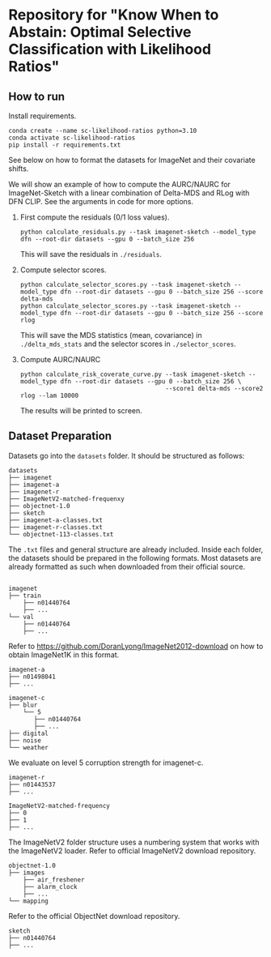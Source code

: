 # Repository for "Know When to Abstain: Optimal Selective Classification with Likelihood Ratios"

## How to run
Install requirements.
```
conda create --name sc-likelihood-ratios python=3.10
conda activate sc-likelihood-ratios
pip install -r requirements.txt
```

See below on how to format the datasets for ImageNet and their covariate shifts.

We will show an example of how to compute the AURC/NAURC for ImageNet-Sketch with a linear combination of Delta-MDS and RLog with DFN CLIP. 
See the arguments in code for more options.
1. First compute the residuals (0/1 loss values).
    ```
    python calculate_residuals.py --task imagenet-sketch --model_type dfn --root-dir datasets --gpu 0 --batch_size 256
    ```
    This will save the residuals in `./residuals`.

2. Compute selector scores.
    ```
    python calculate_selector_scores.py --task imagenet-sketch --model_type dfn --root-dir datasets --gpu 0 --batch_size 256 --score delta-mds
    python calculate_selector_scores.py --task imagenet-sketch --model_type dfn --root-dir datasets --gpu 0 --batch_size 256 --score rlog
    ```
    This will save the MDS statistics (mean, covariance) in `./delta_mds_stats` and the selector scores in `./selector_scores`.

3. Compute AURC/NAURC
    ```
    python calculate_risk_coverate_curve.py --task imagenet-sketch --model_type dfn --root-dir datasets --gpu 0 --batch_size 256 \
                                            --score1 delta-mds --score2 rlog --lam 10000
    ```
    The results will be printed to screen.

## Dataset Preparation
Datasets go into the `datasets` folder. It should be structured as follows:

```
datasets
├── imagenet
├── imagenet-a
├── imagenet-r
├── ImageNetV2-matched-frequenxy
├── objectnet-1.0
├── sketch
├── imagenet-a-classes.txt
├── imagenet-r-classes.txt
└── objectnet-113-classes.txt
```
The `.txt` files and general structure are already included. Inside each folder, the datasets should be prepared in the following formats. Most datasets are already formatted as such when downloaded from their official source.
```

imagenet
├── train
    ├── n01440764
    ├── ...
└── val
    ├── n01440764
    ├── ... 
```
Refer to https://github.com/DoranLyong/ImageNet2012-download on how to obtain ImageNet1K in this format.

```
imagenet-a
├── n01498041
├── ...
```

```
imagenet-c
├── blur
    └── 5
       ├── n01440764
       ├── ...
├── digital
├── noise
└── weather
```
We evaluate on level 5 corruption strength for imagenet-c.

```
imagenet-r
├── n01443537
├── ...
```

```
ImageNetV2-matched-frequency
├── 0 
├── 1
├── ...
```
The ImageNetV2 folder structure uses a numbering system that works with the ImageNetV2 loader. Refer to official ImageNetV2 download repository.

```
objectnet-1.0
├── images
    ├── air_freshener
    ├── alarm_clock
    ├── ...
└── mapping
```
Refer to the official ObjectNet download repository.

```
sketch
├── n01440764
├── ...
```